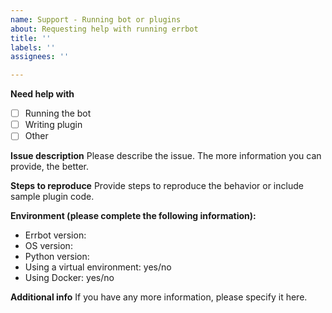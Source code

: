 ```yaml
---
name: Support - Running bot or plugins
about: Requesting help with running errbot
title: ''
labels: ''
assignees: ''

---
```


**Need help with**

- [ ] Running the bot
- [ ] Writing plugin
- [ ] Other

**Issue description**
Please describe the issue. The more information you can provide, the better.

**Steps to reproduce**
Provide steps to reproduce the behavior or include sample plugin code.

**Environment (please complete the following information):**
- Errbot version:
- OS version:
- Python version:
- Using a virtual environment: yes/no
- Using Docker: yes/no


**Additional info**
If you have any more information, please specify it here.
